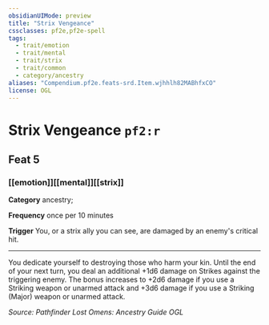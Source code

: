 ```yaml
---
obsidianUIMode: preview
title: "Strix Vengeance"
cssclasses: pf2e,pf2e-spell
tags:
  - trait/emotion
  - trait/mental
  - trait/strix
  - trait/common
  - category/ancestry
aliases: "Compendium.pf2e.feats-srd.Item.wjhhlh82MABhfxCO"
license: OGL
---
```

# Strix Vengeance `pf2:r`
## Feat 5
### [[emotion]][[mental]][[strix]]

**Category** ancestry; 




**Frequency** once per 10 minutes

**Trigger** You, or a strix ally you can see, are damaged by an enemy's critical hit.

* * *

You dedicate yourself to destroying those who harm your kin. Until the end of your next turn, you deal an additional +1d6 damage on Strikes against the triggering enemy. The bonus increases to +2d6 damage if you use a Striking weapon or unarmed attack and +3d6 damage if you use a Striking (Major) weapon or unarmed attack.

*Source: Pathfinder Lost Omens: Ancestry Guide*
*OGL*